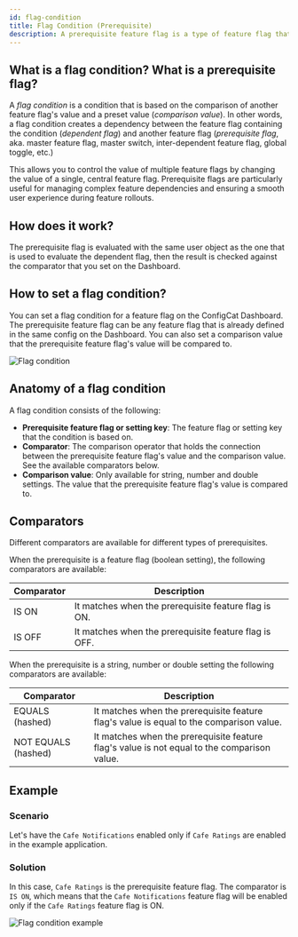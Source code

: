 ```yaml
---
id: flag-condition
title: Flag Condition (Prerequisite)
description: A prerequisite feature flag is a type of feature flag that is used to control the availability of another feature flag.
---
```


## What is a flag condition? What is a prerequisite flag?

A *flag condition* is a condition that is based on the comparison of another feature flag's value and a preset value (*comparison value*). In other words, a flag condition creates a dependency between the feature flag containing the condition (*dependent flag*) and another feature flag (*prerequisite flag*, aka. master feature flag, master switch, inter-dependent feature flag, global toggle, etc.)

This allows you to control the value of multiple feature flags by changing the value of a single, central feature flag. Prerequisite flags are particularly useful for managing complex feature dependencies and ensuring a smooth user experience during feature rollouts.

## How does it work?

The prerequisite flag is evaluated with the same user object as the one that is used to evaluate the dependent flag, then the result is checked against the comparator that you set on the Dashboard.

## How to set a flag condition?

You can set a flag condition for a feature flag on the ConfigCat Dashboard. The prerequisite feature flag can be any feature flag that is already defined in the same config on the Dashboard. You can also set a comparison value that the prerequisite feature flag's value will be compared to.

![Flag condition](/assets/targeting/targeting-rule/flag-condition/flag-condition.jpg)

## Anatomy of a flag condition

A flag condition consists of the following: 

- **Prerequisite feature flag or setting key**: The feature flag or setting key that the condition is based on.
- **Comparator**: The comparison operator that holds the connection between the prerequisite feature flag's value and the comparison value. See the available comparators below.
- **Comparison value**: Only available for string, number and double settings. The value that the prerequisite feature flag's value is compared to.

## Comparators

Different comparators are available for different types of prerequisites.

When the prerequisite is a feature flag (boolean setting), the following comparators are available:

| Comparator | Description                                           |
| ---------- | ----------------------------------------------------- |
| IS ON      | It matches when the prerequisite feature flag is ON.  |
| IS OFF     | It matches when the prerequisite feature flag is OFF. |

When the prerequisite is a string, number or double setting the following comparators are available:

| Comparator          | Description                                                                                 |
| ------------------- | ------------------------------------------------------------------------------------------- |
| EQUALS (hashed)     | It matches when the prerequisite feature flag's value is equal to the comparison value.     |
| NOT EQUALS (hashed) | It matches when the prerequisite feature flag's value is not equal to the comparison value. |

## Example

### Scenario
Let's have the `Cafe Notifications` enabled only if `Cafe Ratings` are enabled in the example application.

### Solution
In this case, `Cafe Ratings` is the prerequisite feature flag. The comparator is `IS ON`, which means that the `Cafe Notifications` feature flag will be enabled only if the `Cafe Ratings` feature flag is ON.

![Flag condition example](/assets/targeting/targeting-rule/flag-condition/flag-condition-example.jpg)